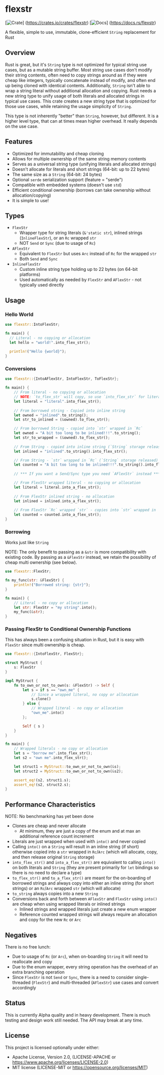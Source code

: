 # flexstr

[![Crate](https://img.shields.io/crates/v/flexstr?style=for-the-badge)]
(https://crates.io/crates/flexstr)
[![Docs](https://img.shields.io/docsrs/flexstr?style=for-the-badge)]
(https://docs.rs/flexstr)

A flexible, simple to use, immutable, clone-efficient `String` replacement for 
Rust

## Overview

Rust is great, but it's `String` type is not optimized for typical string 
use cases, but as a mutable string buffer. Most string use cases don't 
modify their string contents, often need to copy strings around as if 
they were cheap like integers, typically concatenate instead of modify, and 
often end up being cloned with identical contents. Additionally, `String` 
isn't able to wrap a string literal without additional allocation and copying. 
Rust needs a new string type to unify usage of both literals and 
allocated strings in typical use cases. This crate creates a new string type 
that is optimized for those use cases, while retaining the usage simplicity of
`String`.

This type is not inherently "better" than `String`, however, but different. It 
is a higher level type, that can at times mean higher overhead. It really 
depends on the use case.

## Features

* Optimized for immutability and cheap cloning
* Allows for multiple ownership of the same string memory contents
* Serves as a universal string type (unifying literals and allocated strings)
* Doesn't allocate for literals and short strings (64-bit: up to 22 bytes)
* The same size as a `String` (64-bit: 24 bytes)
* Optional `serde` serialization support (feature = "serde")
* Compatible with embedded systems (doesn't use `std`)
* Efficient conditional ownership (borrows can take ownership without 
  allocation/copying)
* It is simple to use!

## Types

* `FlexStr`
    * Wrapper type for string literals (`&'static str`), inlined strings 
      (`InlineFlexStr`), or an `Rc` wrapped `str` 
    * NOT `Send` or `Sync` (due to usage of `Rc`)
* `AFlexStr`
    * Equivalent to `FlexStr` but uses `Arc` instead of `Rc` for the wrapped 
      `str`
    * Both `Send` and `Sync`
* `InlineFlexStr`
    * Custom inline string type holding up to 22 bytes (on 64-bit platforms)
    * Used automatically as needed by `FlexStr` and `AFlexStr` - not typically 
      used directly

## Usage

### Hello World

```rust
use flexstr::IntoFlexStr;

fn main() {
  // Literal - no copying or allocation
  let hello = "world!".into_flex_str();
  
  println!("Hello {world}");
}
```

### Conversions

```rust
use flexstr::{IntoAFlexStr, IntoFlexStr, ToFlexStr};

fn main() {
    // From literal - no copying or allocation
    // NOTE: `to_flex_str` will copy, so use `into_flex_str` for literals
    let literal = "literal".into_flex_str();
    
    // From borrowed string - Copied into inline string
    let owned = "inlined".to_string();
    let str_to_inlined = (&owned).to_flex_str();

    // From borrowed String - copied into `str` wrapped in `Rc`
    let owned = "A bit too long to be inlined!!!".to_string();
    let str_to_wrapped = (&owned).to_flex_str();
    
    // From String - copied into inline string (`String` storage released)
    let inlined = "inlined".to_string().into_flex_str();

    // From String - `str` wrapped in `Rc` (`String` storage released)
    let counted = "A bit too long to be inlined!!!".to_string().into_flex_str();
   
    // *** If you want a Send/Sync type you need `AFlexStr` instead ***

    // From FlexStr wrapped literal - no copying or allocation
    let literal = literal.into_a_flex_str();
    
    // From FlexStr inlined string - no allocation
    let inlined = inlined.into_a_flex_str();
    
    // From FlexStr `Rc` wrapped `str` - copies into `str` wrapped in `Arc`
    let counted = counted.into_a_flex_str();
}
```

### Borrowing

Works just like `String`

NOTE: The only benefit to passing as a `&str` is more compatibility with 
existing code. By passing as a `&FlexStr` instead, we retain the possibility 
of cheap multi ownership (see below).

```rust
use flexstr::FlexStr;

fn my_func(str: &FlexStr) {
    println!("Borrowed string: {str}");
}

fn main() {
    // Literal - no copy or allocation
    let str: FlexStr = "my string".into();
    my_func(&str);
}
```

### Passing FlexStr to Conditional Ownership Functions

This has always been a confusing situation in Rust, but it is easy with 
`FlexStr` since multi ownership is cheap.

```rust
use flexstr::{IntoFlexStr, FlexStr};

struct MyStruct {
    s: FlexStr
}

impl MyStruct {
    fn to_own_or_not_to_own(s: &FlexStr) -> Self {
        let s = if s == "own_me" {
            // Since a wrapped literal, no copy or allocation
            s.clone()
        } else {
            // Wrapped literal - no copy or allocation
            "own_me".into()
        };

        Self { s }
    }
}

fn main() {
    // Wrapped literals - no copy or allocation
    let s = "borrow me".into_flex_str();
    let s2 = "own me".into_flex_str();

    let struct1 = MyStruct::to_own_or_not_to_own(&s);
    let struct2 = MyStruct::to_own_or_not_to_own(&s2);

    assert_eq!(s2, struct1.s);
    assert_eq!(s2, struct2.s);
}
```

## Performance Characteristics

NOTE: No benchmarking has yet been done

* Clones are cheap and never allocate
    * At minimum, they are just a copy of the enum and at max an additional 
      reference count increment
* Literals are just wrapped when used with `into()` and never copied
* Calling `into()` on a `String` will result in an inline string (if 
  short) otherwise copied into a `str` wrapped in `Rc`/`Arc` 
  (which will allocate, copy, and then release original `String` storage)
* `into_flex_str()` and `into_a_flex_str()` are equivalent to calling `into()` 
  on both literals and `String` (they are present primarily for `let` 
  bindings so there is no need to declare a type)
* `to_flex_str()` and `to_a_flex_str()` are meant for the on-boarding of borrowed 
  strings and always copy into either an inline string (for short strings) or 
  an `Rc`/`Arc` wrapped `str` (which will allocate)
* `to_string` always copies into a new `String`
* Conversions back and forth between `AFlexStr` and `FlexStr` using `into()` 
  are cheap when using wrapped literals or inlined strings
    * Inlined strings and wrapped literals just create a new enum wrapper
    * Reference counted wrapped strings will always require an allocation 
      and copy for the  new `Rc` or `Arc`

## Negatives

There is no free lunch:

* Due to usage of `Rc` (or `Arc`), when on-boarding `String` it will need to 
  reallocate and copy
* Due to the enum wrapper, every string operation has the overhead of an extra
  branching operation
* Since `FlexStr` is not `Send` or `Sync`, there is a need to consider 
  single-threaded   (`FlexStr`) and multi-threaded (`AFlexStr`) use cases and 
  convert accordingly

## Status

This is currently Alpha quality and in heavy development. There is much testing 
and design work still needed. The API may break at any time.

## License

This project is licensed optionally under either:

* Apache License, Version 2.0, (LICENSE-APACHE
  or https://www.apache.org/licenses/LICENSE-2.0)
* MIT license (LICENSE-MIT or https://opensource.org/licenses/MIT)
